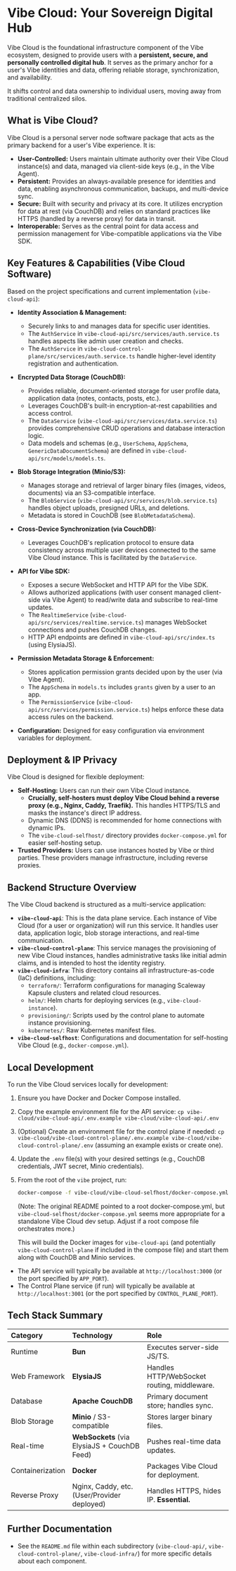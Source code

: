 # Vibe Cloud: Your Sovereign Digital Hub

Vibe Cloud is the foundational infrastructure component of the Vibe ecosystem, designed to provide users with a **persistent, secure, and personally controlled digital hub**. It serves as the primary anchor for a user's Vibe identities and data, offering reliable storage, synchronization, and availability.

It shifts control and data ownership to individual users, moving away from traditional centralized silos.

## What is Vibe Cloud?

Vibe Cloud is a personal server node software package that acts as the primary backend for a user's Vibe experience. It is:

-   **User-Controlled:** Users maintain ultimate authority over their Vibe Cloud instance(s) and data, managed via client-side keys (e.g., in the Vibe Agent).
-   **Persistent:** Provides an always-available presence for identities and data, enabling asynchronous communication, backups, and multi-device sync.
-   **Secure:** Built with security and privacy at its core. It utilizes encryption for data at rest (via CouchDB) and relies on standard practices like HTTPS (handled by a reverse proxy) for data in transit.
-   **Interoperable:** Serves as the central point for data access and permission management for Vibe-compatible applications via the Vibe SDK.

## Key Features & Capabilities (Vibe Cloud Software)

Based on the project specifications and current implementation (`vibe-cloud-api`):

-   **Identity Association & Management:**

    -   Securely links to and manages data for specific user identities.
    -   The `AuthService` in `vibe-cloud-api/src/services/auth.service.ts` handles aspects like admin user creation and checks.
    -   The `AuthService` in `vibe-cloud-control-plane/src/services/auth.service.ts` handle higher-level identity registration and authentication.

-   **Encrypted Data Storage (CouchDB):**

    -   Provides reliable, document-oriented storage for user profile data, application data (notes, contacts, posts, etc.).
    -   Leverages CouchDB's built-in encryption-at-rest capabilities and access control.
    -   The `DataService` (`vibe-cloud-api/src/services/data.service.ts`) provides comprehensive CRUD operations and database interaction logic.
    -   Data models and schemas (e.g., `UserSchema`, `AppSchema`, `GenericDataDocumentSchema`) are defined in `vibe-cloud-api/src/models/models.ts`.

-   **Blob Storage Integration (Minio/S3):**

    -   Manages storage and retrieval of larger binary files (images, videos, documents) via an S3-compatible interface.
    -   The `BlobService` (`vibe-cloud-api/src/services/blob.service.ts`) handles object uploads, presigned URLs, and deletions.
    -   Metadata is stored in CouchDB (see `BlobMetadataSchema`).

-   **Cross-Device Synchronization (via CouchDB):**

    -   Leverages CouchDB's replication protocol to ensure data consistency across multiple user devices connected to the same Vibe Cloud instance. This is facilitated by the `DataService`.

-   **API for Vibe SDK:**

    -   Exposes a secure WebSocket and HTTP API for the Vibe SDK.
    -   Allows authorized applications (with user consent managed client-side via Vibe Agent) to read/write data and subscribe to real-time updates.
    -   The `RealtimeService` (`vibe-cloud-api/src/services/realtime.service.ts`) manages WebSocket connections and pushes CouchDB changes.
    -   HTTP API endpoints are defined in `vibe-cloud-api/src/index.ts` (using ElysiaJS).

-   **Permission Metadata Storage & Enforcement:**

    -   Stores application permission grants decided upon by the user (via Vibe Agent).
    -   The `AppSchema` in `models.ts` includes `grants` given by a user to an app.
    -   The `PermissionService` (`vibe-cloud-api/src/services/permission.service.ts`) helps enforce these data access rules on the backend.

-   **Configuration:** Designed for easy configuration via environment variables for deployment.

## Deployment & IP Privacy

Vibe Cloud is designed for flexible deployment:

-   **Self-Hosting:** Users can run their own Vibe Cloud instance.
    -   **Crucially, self-hosters must deploy Vibe Cloud behind a reverse proxy (e.g., Nginx, Caddy, Traefik).** This handles HTTPS/TLS and masks the instance's direct IP address.
    -   Dynamic DNS (DDNS) is recommended for home connections with dynamic IPs.
    -   The `vibe-cloud-selfhost/` directory provides `docker-compose.yml` for easier self-hosting setup.
-   **Trusted Providers:** Users can use instances hosted by Vibe or third parties. These providers manage infrastructure, including reverse proxies.

## Backend Structure Overview

The Vibe Cloud backend is structured as a multi-service application:

-   **`vibe-cloud-api`**: This is the data plane service. Each instance of Vibe Cloud (for a user or organization) will run this service. It handles user data, application logic, blob storage interactions, and real-time communication.
-   **`vibe-cloud-control-plane`**: This service manages the provisioning of new Vibe Cloud instances, handles administrative tasks like initial admin claims, and is intended to host the identity registry.
-   **`vibe-cloud-infra`**: This directory contains all infrastructure-as-code (IaC) definitions, including:
    -   `terraform/`: Terraform configurations for managing Scaleway Kapsule clusters and related cloud resources.
    -   `helm/`: Helm charts for deploying services (e.g., `vibe-cloud-instance`).
    -   `provisioning/`: Scripts used by the control plane to automate instance provisioning.
    -   `kubernetes/`: Raw Kubernetes manifest files.
-   **`vibe-cloud-selfhost`**: Configurations and documentation for self-hosting Vibe Cloud (e.g., `docker-compose.yml`).

## Local Development

To run the Vibe Cloud services locally for development:

1.  Ensure you have Docker and Docker Compose installed.
2.  Copy the example environment file for the API service: `cp vibe-cloud/vibe-cloud-api/.env.example vibe-cloud/vibe-cloud-api/.env`
3.  (Optional) Create an environment file for the control plane if needed: `cp vibe-cloud/vibe-cloud-control-plane/.env.example vibe-cloud/vibe-cloud-control-plane/.env` (assuming an example exists or create one).
4.  Update the `.env` file(s) with your desired settings (e.g., CouchDB credentials, JWT secret, Minio credentials).
5.  From the root of the `vibe` project, run:

    ```bash
    docker-compose -f vibe-cloud/vibe-cloud-selfhost/docker-compose.yml up --build
    ```

    (Note: The original README pointed to a root docker-compose.yml, but `vibe-cloud-selfhost/docker-compose.yml` seems more appropriate for a standalone Vibe Cloud dev setup. Adjust if a root compose file orchestrates more.)

    This will build the Docker images for `vibe-cloud-api` (and potentially `vibe-cloud-control-plane` if included in the compose file) and start them along with CouchDB and Minio services.

-   The API service will typically be available at `http://localhost:3000` (or the port specified by `APP_PORT`).
-   The Control Plane service (if run) will typically be available at `http://localhost:3001` (or the port specified by `CONTROL_PLANE_PORT`).

## Tech Stack Summary

| Category         | Technology                                   | Role                                        |
| :--------------- | :------------------------------------------- | :------------------------------------------ |
| Runtime          | **Bun**                                      | Executes server-side JS/TS.                 |
| Web Framework    | **ElysiaJS**                                 | Handles HTTP/WebSocket routing, middleware. |
| Database         | **Apache CouchDB**                           | Primary document store; handles sync.       |
| Blob Storage     | **Minio** / S3-compatible                    | Stores larger binary files.                 |
| Real-time        | **WebSockets** (via ElysiaJS + CouchDB Feed) | Pushes real-time data updates.              |
| Containerization | **Docker**                                   | Packages Vibe Cloud for deployment.         |
| Reverse Proxy    | Nginx, Caddy, etc. (User/Provider deployed)  | Handles HTTPS, hides IP. **Essential.**     |

## Further Documentation

-   See the `README.md` file within each subdirectory (`vibe-cloud-api/`, `vibe-cloud-control-plane/`, `vibe-cloud-infra/`) for more specific details about each component.
